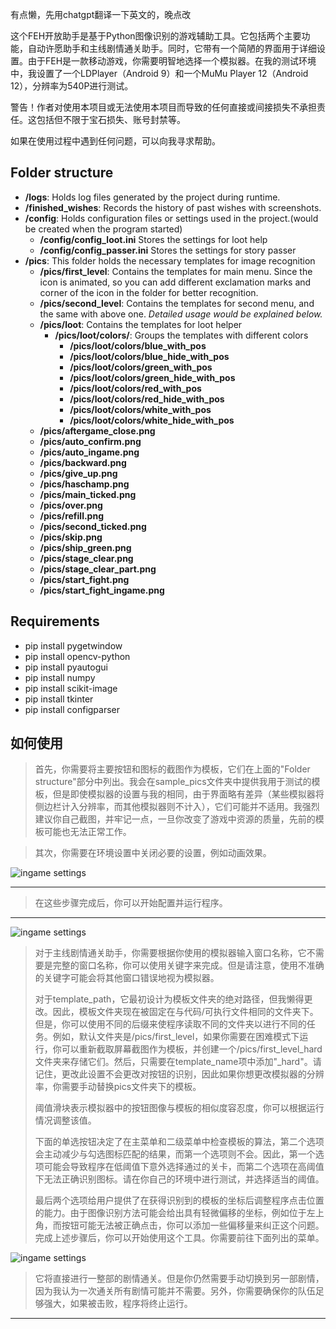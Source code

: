 有点懒，先用chatgpt翻译一下英文的，晚点改

这个FEH开放助手是基于Python图像识别的游戏辅助工具。它包括两个主要功能，自动许愿助手和主线剧情通关助手。同时，它带有一个简陋的界面用于详细设置。由于FEH是一款移动游戏，你需要明智地选择一个模拟器。在我的测试环境中，我设置了一个LDPlayer（Android 9）和一个MuMu Player 12（Android 12），分辨率为540P进行测试。

警告！作者对使用本项目或无法使用本项目而导致的任何直接或间接损失不承担责任。这包括但不限于宝石损失、账号封禁等。

如果在使用过程中遇到任何问题，可以向我寻求帮助。

## Folder structure

- **/logs**: Holds log files generated by the project during runtime. 
- **/finished_wishes**: Records the history of past wishes with screenshots.
- **/config**: Holds configuration files or settings used in the project.(would be created when the program started)
  - **/config/config_loot.ini** Stores the settings for loot help
  - **/config/config_passer.ini** Stores the settings for story passer
- **/pics**: This folder holds the necessary templates for image recognition
  - **/pics/first_level**: Contains the templates for main menu. Since the icon is animated, so you can add different exclamation marks and corner of the icon in the folder for better recognition. 
  - **/pics/second_level**: Contains the templates for second menu, and the same with above one. *Detailed usage would be explained below.*
  - **/pics/loot**: Contains the templates for loot helper
    - **/pics/loot/colors/**: Groups the templates with different colors
      - **/pics/loot/colors/blue_with_pos**
      - **/pics/loot/colors/blue_hide_with_pos**
      - **/pics/loot/colors/green_with_pos**
      - **/pics/loot/colors/green_hide_with_pos**
      - **/pics/loot/colors/red_with_pos**
      - **/pics/loot/colors/red_hide_with_pos**
      - **/pics/loot/colors/white_with_pos**
      - **/pics/loot/colors/white_hide_with_pos**
  - **/pics/aftergame_close.png**
  - **/pics/auto_confirm.png**
  - **/pics/auto_ingame.png**
  - **/pics/backward.png**
  - **/pics/give_up.png**
  - **/pics/haschamp.png**
  - **/pics/main_ticked.png**
  - **/pics/over.png**
  - **/pics/refill.png**
  - **/pics/second_ticked.png**
  - **/pics/skip.png**
  - **/pics/ship_green.png**
  - **/pics/stage_clear.png**
  - **/pics/stage_clear_part.png**
  - **/pics/start_fight.png**
  - **/pics/start_fight_ingame.png**


## Requirements

- pip install pygetwindow
- pip install opencv-python
- pip install pyautogui
- pip install numpy
- pip install scikit-image
- pip install tkinter
- pip install configparser

## 如何使用

> 首先，你需要将主要按钮和图标的截图作为模板，它们在上面的"Folder structure"部分中列出。我会在sample_pics文件夹中提供我用于测试的模板，但是即使模拟器的设置与我的相同，由于界面略有差异（某些模拟器将侧边栏计入分辨率，而其他模拟器则不计入），它们可能并不适用。我强烈建议你自己截图，并牢记一点，一旦你改变了游戏中资源的质量，先前的模板可能也无法正常工作。

> 其次，你需要在环境设置中关闭必要的设置，例如动画效果。

![ingame settings](sample_pictures/e_settings.png)

---

> 在这些步骤完成后，你可以开始配置并运行程序。

---

![ingame settings](sample_pictures/main_menu_1.png)

> 对于主线剧情通关助手，你需要根据你使用的模拟器输入窗口名称，它不需要是完整的窗口名称，你可以使用关键字来完成。但是请注意，使用不准确的关键字可能会将其他窗口错误地视为模拟器。
> 
> 对于template_path，它最初设计为模板文件夹的绝对路径，但我懒得更改。因此，模板文件夹现在被固定在与代码/可执行文件相同的文件夹下。但是，你可以使用不同的后缀来使程序读取不同的文件夹以进行不同的任务。例如，默认文件夹是/pics/first_level，如果你需要在困难模式下运行，你可以重新截取屏幕截图作为模板，并创建一个/pics/first_level_hard文件夹来存储它们。然后，只需要在template_name项中添加"_hard"。请记住，更改此设置不会更改对按钮的识别，因此如果你想更改模拟器的分辨率，你需要手动替换pics文件夹下的模板。
> 
> 阈值滑块表示模拟器中的按钮图像与模板的相似度容忍度，你可以根据运行情况调整该值。
> 
> 下面的单选按钮决定了在主菜单和二级菜单中检查模板的算法，第二个选项会主动减少与勾选图标匹配的结果，而第一个选项则不会。因此，第一个选项可能会导致程序在低阈值下意外选择通过的关卡，而第二个选项在高阈值下无法正确识别图标。请在你自己的环境中进行测试，并选择适当的阈值。
> 
> 最后两个选项给用户提供了在获得识别到的模板的坐标后调整程序点击位置的能力。由于图像识别方法可能会给出具有轻微偏移的坐标，例如位于左上角，而按钮可能无法被正确点击，你可以添加一些偏移量来纠正这个问题。
> 完成上述步骤后，你可以开始使用这个工具。你需要前往下面列出的菜单。

![ingame settings](sample_pictures/first_level.png)

> 它将直接进行一整部的剧情通关。但是你仍然需要手动切换到另一部剧情，因为我认为一次通关所有剧情可能并不需要。另外，你需要确保你的队伍足够强大，如果被击败，程序将终止运行。



---
